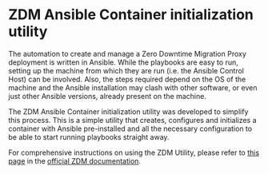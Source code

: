# ZDM Ansible Container initialization utility

The automation to create and manage a Zero Downtime Migration Proxy deployment is written in Ansible. 
While the playbooks are easy to run, setting up the machine from which they are run (i.e. the Ansible Control Host)
can be involved. Also, the steps required depend on the OS of the machine and the Ansible installation may clash with other
software, or even just other Ansible versions, already present on the machine.

The ZDM Ansible Container initialization utility was developed to simplify this process. This is a simple utility that 
creates, configures and initializes a container with Ansible pre-installed and all the necessary configuration to be able 
to start running playbooks straight away.

For comprehensive instructions on using the ZDM Utility, please refer to [this page](https://docs.datastax.com/en/astra-serverless/docs/migrate/setup-ansible-playbooks.html) in the [official ZDM documentation](https://docs.datastax.com/en/astra-serverless/docs/migrate/introduction.html).